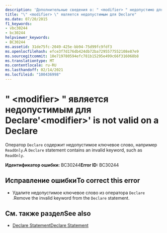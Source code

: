 ```yaml
---
description: 'Дополнительные сведения о: " <modifier> " недопустимо для Declare'
title: "\" <modifier> \" является недопустимым для Declare"
ms.date: 07/20/2015
f1_keywords:
- vbc30244
- bc30244
helpviewer_keywords:
- BC30244
ms.assetid: 31de75fc-2049-425e-bb94-75d99fc9fdf3
ms.openlocfilehash: efce3f7d176db424db72ba7295577552108e87e9
ms.sourcegitcommit: 10e719780594efc781b15295e499c66f316068b8
ms.translationtype: MT
ms.contentlocale: ru-RU
ms.lasthandoff: 02/14/2021
ms.locfileid: "100436998"
---
```

# <a name="modifier-is-not-valid-on-a-declare"></a><span data-ttu-id="666a8-103">" \<modifier> " является недопустимым для Declare</span><span class="sxs-lookup"><span data-stu-id="666a8-103">'\<modifier>' is not valid on a Declare</span></span>

<span data-ttu-id="666a8-104">Оператор `Declare` содержит недопустимое ключевое слово, например `ReadOnly`.</span><span class="sxs-lookup"><span data-stu-id="666a8-104">A `Declare` statement contains an invalid keyword, such as `ReadOnly`.</span></span>  
  
 <span data-ttu-id="666a8-105">**Идентификатор ошибки:** BC30244</span><span class="sxs-lookup"><span data-stu-id="666a8-105">**Error ID:** BC30244</span></span>  
  
## <a name="to-correct-this-error"></a><span data-ttu-id="666a8-106">Исправление ошибки</span><span class="sxs-lookup"><span data-stu-id="666a8-106">To correct this error</span></span>  
  
- <span data-ttu-id="666a8-107">Удалите недопустимое ключевое слово из оператора `Declare` .</span><span class="sxs-lookup"><span data-stu-id="666a8-107">Remove the invalid keyword from the `Declare` statement.</span></span>  
  
## <a name="see-also"></a><span data-ttu-id="666a8-108">См. также раздел</span><span class="sxs-lookup"><span data-stu-id="666a8-108">See also</span></span>

- [<span data-ttu-id="666a8-109">Declare Statement</span><span class="sxs-lookup"><span data-stu-id="666a8-109">Declare Statement</span></span>](../language-reference/statements/declare-statement.md)
